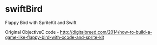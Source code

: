 swiftBird
=========

Flappy Bird with SpriteKit and Swift

Original ObjectiveC code - http://digitalbreed.com/2014/how-to-build-a-game-like-flappy-bird-with-xcode-and-sprite-kit
